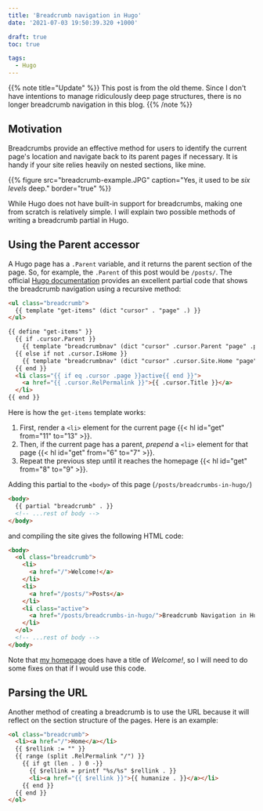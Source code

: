 ```yaml
---
title: 'Breadcrumb navigation in Hugo'
date: '2021-07-03 19:50:39.320 +1000'

draft: true
toc: true

tags:
  - Hugo
---
```


{{% note title="Update" %}}
This post is from the old theme. Since I don't have intentions to manage ridiculously deep page structures, there is no longer breadcrumb navigation in this blog.
{{% /note %}}

## Motivation

Breadcrumbs provide an effective method for users to identify the current page's location and navigate back to its parent pages if necessary. It is handy if your site relies heavily on nested sections, like mine.

{{% figure src="breadcrumb-example.JPG" caption="Yes, it used to be *six levels* deep." border="true" %}}

While Hugo does not have built-in support for breadcrumbs, making one from scratch is relatively simple. I will explain two possible methods of writing a breadcrumb partial in Hugo.

## Using the Parent accessor

A Hugo page has a `.Parent` variable, and it returns the parent section of the page. So, for example, the `.Parent` of this post would be `/posts/`. The official [Hugo documentation](https://gohugo.io/content-management/sections/#example-breadcrumb-navigation) provides an excellent partial code that shows the breadcrumb navigation using a recursive method:

```html {path="layouts/partials/breadcrumb.html",id="get"}
<ul class="breadcrumb">
  {{ template "get-items" (dict "cursor" . "page" .) }}
</ul>

{{ define "get-items" }}
  {{ if .cursor.Parent }}
    {{ template "breadcrumbnav" (dict "cursor" .cursor.Parent "page" .page )}}
  {{ else if not .cursor.IsHome }}
    {{ template "breadcrumbnav" (dict "cursor" .cursor.Site.Home "page" .page )}}
  {{ end }}
  <li class="{{ if eq .cursor .page }}active{{ end }}">
    <a href="{{ .cursor.RelPermalink }}">{{ .cursor.Title }}</a>
  </li>
{{ end }}
```

Here is how the `get-items` template works:

1. First, render a `<li>` element for the current page {{< hl id="get" from="11" to="13" >}}.
2. Then, if the current page has a parent, *prepend* a `<li>` element for that page {{< hl id="get" from="6" to="7" >}}.
3. Repeat the previous step until it reaches the homepage {{< hl id="get" from="8" to="9" >}}.

Adding this partial to the `<body>` of this page (`/posts/breadcrumbs-in-hugo/`)

```html {path="layouts/posts/single.html"}
<body>
  {{ partial "breadcrumb" . }}
  <!-- ...rest of body -->
</body>
```

and compiling the site gives the following HTML code:

```html {path="public/posts/breadcrumbs-in-hugo.html"}
<body>
  <ol class="breadcrumb">
    <li>
      <a href="/">Welcome!</a>
    </li>
    <li>
      <a href="/posts/">Posts</a>
    </li>
    <li class="active">
      <a href="/posts/breadcrumbs-in-hugo/">Breadcrumb Navigation in Hugo</a>
    </li>
  </ol>
  <!-- ...rest of body -->
</body>
```

Note that [my homepage](/) does have a title of *Welcome!*, so I will need to do some fixes on that if I would use this code.


## Parsing the URL

Another method of creating a breadcrumb is to use the URL because it will reflect on the section structure of the pages. Here is an example:

```html {path="layouts/partials/breadcrumb.html"}
<ol class="breadcrumb">
  <li><a href="/">Home</a></li>
  {{ $rellink := "" }}
  {{ range (split .RelPermalink "/") }}
    {{ if gt (len . ) 0 -}}
      {{ $rellink = printf "%s/%s" $rellink . }}
      <li><a href="{{ $rellink }}">{{ humanize . }}</a></li>
    {{ end }}
  {{ end }}
</ol>
```

